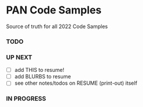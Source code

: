 # PAN Code Samples

Source of truth for all 2022 Code Samples

### TODO


### UP NEXT

- [ ] add THIS to resume!  
- [ ] add BLURBS to resume  
- [ ] see other notes/todos on RESUME (print-out) itself  

### IN PROGRESS


